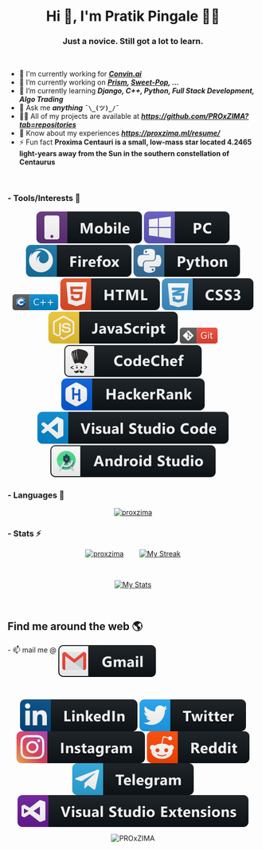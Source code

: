 <h1 align="center">Hi 👋, I'm Pratik Pingale 👨‍💻</h1>
<h3 align="center">Just a novice. Still got a lot to learn.</h3>
<br/>

- 💼 I'm currently working for ***[Convin.ai](https://convin.ai)***
- 🔭 I’m currently working on ***[Prism](https://github.com/PROxZIMA/prism), [Sweet-Pop](https://github.com/PROxZIMA/Sweet-Pop), ...***
- 🌱 I’m currently learning ***Django, C++, Python, Full Stack Development, Algo Trading***
- 💬 Ask me ***anything*** **`¯\_(ツ)_/¯`**
- 👨‍💻 All of my projects are available at ***https://github.com/PROxZIMA?tab=repositories***
- 📄 Know about my experiences ***https://proxzima.ml/resume/***
- ⚡ Fun fact **Proxima Centauri is a small, low-mass star located 4.2465 light-years away from the Sun in the southern constellation of Centaurus**
<br/>

### - Tools/Interests 🔗

<p align="center">
  <a href="#"><img src="https://raw.githubusercontent.com/PROxZIMA/PROxZIMA/master/src/tools/mobile.svg" alt="mobile"></a>
  <a href="#"><img src="https://raw.githubusercontent.com/PROxZIMA/PROxZIMA/master/src/tools/pc.svg" alt="pc"></a>
  <a href="#"><img src="https://raw.githubusercontent.com/PROxZIMA/PROxZIMA/master/src/tools/firefox.svg" alt="firefox"></a>
  <a href="#"><img src="https://raw.githubusercontent.com/PROxZIMA/PROxZIMA/master/src/tools/python.svg" alt="python"></a>
  <a href="#"><img src="https://raw.githubusercontent.com/PROxZIMA/PROxZIMA/master/src/tools/cplusplus.svg" height="32" alt="cplusplus"></a>
  <a href="#"><img src="https://raw.githubusercontent.com/PROxZIMA/PROxZIMA/master/src/tools/html.svg" alt="html"></a>
  <a href="#"><img src="https://raw.githubusercontent.com/PROxZIMA/PROxZIMA/master/src/tools/css3.svg" alt="css3"></a>
  <a href="#"><img src="https://raw.githubusercontent.com/PROxZIMA/PROxZIMA/master/src/tools/js.svg" alt="js"></a>
  <a href="#"><img src="https://raw.githubusercontent.com/PROxZIMA/PROxZIMA/master/src/tools/git.svg" alt="git" height="32"></a>
  <a href="https://www.codechef.com/users/proxzima"><img src="https://raw.githubusercontent.com/PROxZIMA/PROxZIMA/master/src/tools/codechef.svg" alt="codechef"></a>
  <a href="https://www.hackerrank.com/PROxZIMA"><img src="https://raw.githubusercontent.com/PROxZIMA/PROxZIMA/master/src/tools/hackerrank.svg" alt="hackerrank"></a>
  <a href="#"><img src="https://raw.githubusercontent.com/PROxZIMA/PROxZIMA/master/src/tools/visualstudio_code.svg" alt="visualstudio_code"></a>
  <a href="#"><img src="https://raw.githubusercontent.com/PROxZIMA/PROxZIMA/master/src/tools/android_studio.svg" alt="android_studio"></a>
</p>

### - Languages 🔭
<p align="center" >
  <a href="https://github.com/anuraghazra/github-readme-stats"><img src="https://github-readme-stats.vercel.app/api/top-langs/?username=proxzima&&show_icons=true&theme=radical&hide_border=true" alt="proxzima"/></a>
</p>

### - Stats ⚡️
<p align="center" >
  <a href="https://github.com/anuraghazra/github-readme-stats"><img src="https://github-readme-stats.vercel.app/api?username=proxzima&show_icons=true&theme=radical&hide_border=true&custom_title=PROxZIMA%27s%20Github%20Stats" width="48%" alt="proxzima"/></a>&nbsp;&nbsp;&nbsp;&nbsp;&nbsp;&nbsp;&nbsp;&nbsp;<a href="https://github.com/DenverCoder1/github-readme-streak-stats"><img src="https://github-readme-streak-stats.herokuapp.com?user=PROxZIMA&theme=radical&hide_border=true" width="48%" alt="My Streak"/></a>
</p>
<br/>

<p align="center" >
  <a href="https://github.com/ryo-ma/github-profile-trophy"><img src="https://github-profile-trophy.vercel.app/?username=PROxZIMA&theme=radical&column=7&no-frame=true&margin-w=15&margin-h=15" alt="My Stats"/></a>
</p>
<br/>

## Find me around the web 🌎
<p>
- 📫 mail me @ 
  <a href="mailto:pratikbpingale9075@gmail.com"><img align="top" src="https://raw.githubusercontent.com/PROxZIMA/PROxZIMA/master/src/social/gmail.svg" alt="gmail"></a>
</p>
<br/>

<p align="center">
  <a href="https://linkedin.com/in/pratik-pingale"><img align="center" src="https://raw.githubusercontent.com/PROxZIMA/PROxZIMA/master/src/social/linkedin.svg" alt="pratik-pingale"/></a>
  <a href="https://twitter.com/pro_x_zima"><img align="center" src="https://raw.githubusercontent.com/PROxZIMA/PROxZIMA/master/src/social/twitter.svg" alt="pro_x_zima"/></a>
  <a href="https://www.instagram.com/pro_x_zima/"><img align="center" src="https://raw.githubusercontent.com/PROxZIMA/PROxZIMA/master/src/social/instagram.svg" alt="pro_x_zima"/></a>
  <a href="https://www.reddit.com/user/PratikPingale"><img align="center" src="https://raw.githubusercontent.com/PROxZIMA/PROxZIMA/master/src/social/reddit.svg" alt="PratikPingale"/></a>
  <a href="https://t.me/PROxZIMA"><img align="center" src="https://raw.githubusercontent.com/PROxZIMA/PROxZIMA/master/src/social/telegram.svg" alt="PratikPingale"/></a>
  <a href="https://marketplace.visualstudio.com/publishers/PROxZIMA"><img align="center" src="https://raw.githubusercontent.com/PROxZIMA/PROxZIMA/master/src/social/visualstudio.svg" alt="pro_x_zima"/></a>
</p>

<p align="center">
  <img src="https://komarev.com/ghpvc/?username=PROxZIMA&label=Profile+Views&style=flat&color=141312" alt="PROxZIMA" />
</p>
